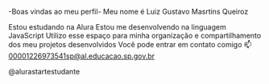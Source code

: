 -Boas vindas ao meu perfil-
Meu nome é Luiz Gustavo Masrtins Queiroz

Estou estudando na Alura
Estou me desenvolvendo na linguagem JavaScript
Utilizo esse espaço para minha organização e compartilhamento dos meu projetos desenvolvidos
Você pode entrar em contato comigo 📫
00001226973541sp@al.educacao.sp.gov.br

@alurastartestudante
